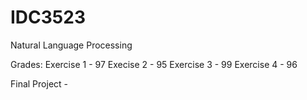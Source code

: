 # IDC3523
Natural Language Processing

Grades:
Exercise 1 - 97
Execise 2 - 95
Exercise 3 - 99
Exercise 4 - 96

Final Project - 
